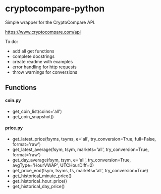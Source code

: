 # cryptocompare-python
Simple wrapper for the CryptoCompare API.

https://www.cryptocompare.com/api

To do:
- add all get functions
- complete docstrings
- create readme with examples
- error handling for http requests
- throw warnings for conversions


## Functions

#### coin.py
* get_coin_list(coins='all')
* get_coin_snapshot()

#### price.py
* get_latest_price(fsyms, tsyms, e='all', try_conversion=True, full=False, format='raw')
* get_latest_average(fsym, tsym, markets='all', try_conversion=True, format='raw')
* get_day_average(fsym, tsym, e='all', try_conversion=True, avgType='HourVWAP', UTCHourDiff=0)
* get_price_eod(fsym, tsyms, ts, markets='all', try_conversion=True)
* get_historical_minute_price()
* get_historical_hour_price()
* get_historical_day_price()
